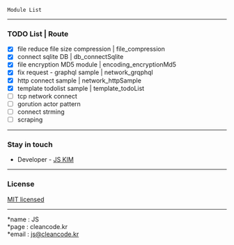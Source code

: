 ```
Module List
```

---
### TODO List | Route
- [x] file reduce file size compression  | file_compression
- [x] connect sqlite DB | db_connectSqlite
- [x] file encryption MD5 module | encoding_encryptionMd5
- [x] fix request - graphql sample | network_grqphql
- [x] http connect sample | network_httpSample
- [x] template todolist sample | template_todoList
- [ ] tcp network connect
- [ ] gorution actor pattern
- [ ] connect strming
- [ ] scraping

---
### Stay in touch
- Developer - [JS KIM](https://cleancode.kr)

---
### License
[MIT licensed](LICENSE)

---
*name : JS  
*page : cleancode.kr    
*email : js@cleancode.kr